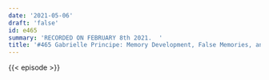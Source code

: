 ```yaml
---
date: '2021-05-06'
draft: 'false'
id: e465
summary: 'RECORDED ON FEBRUARY 8th 2021.  '
title: '#465 Gabrielle Principe: Memory Development, False Memories, and Eyewitnesses'
---
```

{{< episode >}}
